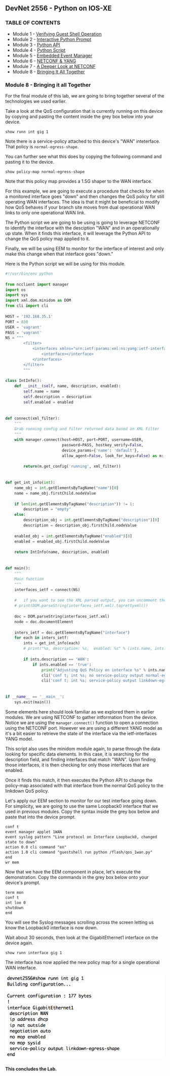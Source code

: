 ## DevNet 2556 - Python on IOS-XE

### TABLE OF CONTENTS
* Module 1 - [Verifying Guest Shell Operation](Module1.md)
* Module 2 - [Interactive Python Prompt](Module2.md)
* Module 3 - [Python API](Module3.md)
* Module 4 - [Python Script](Module4.md)
* Module 5 - [Embedded Event Manager](Module5.md)
* Module 6 - [NETCONF & YANG](Module6.md)
* Module 7 - [A Deeper Look at NETCONF](Module7.md)
* Module 8 - [Bringing It All Together](Module8.md)


### Module 8 - Bringing it all Together

For the final module of this lab, we are going to bring together several of the technologies we used earlier.  

Take a look at the QoS configuration that is currently running on this device by copying and pasting the content inside the grey box below into your device.

```
show runn int gig 1
```

Note there is a service-policy attached to this device's "WAN" inteterface.  That policy is `normal-egress-shape`.  

You can further see what this does by copying the following command and pasting it to the device.

```
show policy-map normal-egress-shape
```
Note that this policy map provides a 1.5G shaper to the WAN interface.  

For this example, we are going to execute a procedure that checks for when a monitored interface goes "down" and then changes the QoS policy for still operating WAN interfaces.  The idea is that it might be beneficial to modify how QoS behaves if your branch site moves from dual operational WAN links to only one operational WAN link.  

The Python script we are going to be using is going to leverage NETCONF to identify the interface with the desciption "WAN" and in an operationally up state.  When it finds this interface, it will leverage the Python API to change the QoS policy map applied to it.  

Finally, we will be using EEM to monitor for the interface of interest and only make this change when that interface goes "down."

Here is the Python script we will be using for this module.

```python
#!/usr/bin/env python

from ncclient import manager
import os
import sys
import xml.dom.minidom as DOM
from cli import cli

HOST = '192.168.35.1'
PORT = 830
USER = 'vagrant'
PASS = 'vagrant'
NS = """
        <filter>
            <interfaces xmlns="urn:ietf:params:xml:ns:yang:ietf-interfaces">
                <interface></interface>
            </interfaces>
        </filter>
        """

class IntInfo():
    def __init__(self, name, description, enabled):
        self.name = name
        self.description = description
        self.enabled = enabled


def connect(xml_filter):
    """
    Grab running config and filter returned data based on XML Filter
    """
    with manager.connect(host=HOST, port=PORT, username=USER,
                         password=PASS, hostkey_verify=False,
                         device_params={'name': 'default'},
                         allow_agent=False, look_for_keys=False) as m:

        return(m.get_config('running', xml_filter))


def get_int_info(int):
    name_obj = int.getElementsByTagName("name")[0]
    name = name_obj.firstChild.nodeValue

    if len(int.getElementsByTagName("description")) != 1:
        description = "empty"
    else:
        description_obj = int.getElementsByTagName("description")[0]
        description = description_obj.firstChild.nodeValue

    enabled_obj = int.getElementsByTagName("enabled")[0]
    enabled = enabled_obj.firstChild.nodeValue

    return IntInfo(name, description, enabled)


def main():
    """
    Main function
    """
    interfaces_ietf = connect(NS)

    #   if you want to see the XML parsed output, you can uncomment the line below.
    # print(DOM.parseString(interfaces_ietf.xml).toprettyxml())

    doc = DOM.parseString(interfaces_ietf.xml)
    node = doc.documentElement

    inters_ietf = doc.getElementsByTagName("interface")
    for each in inters_ietf:
        ints = get_int_info(each)
        # print("%s, description: %s,  enabled: %s" % (ints.name, ints.description, ints.enabled))

        if ints.description == 'WAN':
            if ints.enabled == 'true':
                print("Adjusting QoS Policy on interface %s" % ints.name)
                cli('conf t; int %s; no service-policy output normal-egress-shape; end' % ints.name)
                cli('conf t; int %s; service-policy output linkdown-egress-shape; end' % ints.name)


if __name__ == '__main__':
    sys.exit(main())
```

Some elements here should look familiar as we explored them in earlier modules.  We are using NETCONF to gather intformation from the device.  Notice we are using the `manager.connect()` function to open a connection using the NETCONF port.  However we are using a different YANG model as it's a bit easier to retrieve the state of the interface via the ietf-interfaces YANG model.  

This script also uses the minidom module again, to parse through the data looking for specific data elements.  In this case, it is searching for the description field, and finding interfaces that match "WAN".  Upon finding those interfaces, it is then checking for only those interfaces that are enabled.  

Once it finds this match, it then executes the Python API to change the policy-map associated with that interface from the normal QoS policy to the linkdown QoS policy.

Let's apply our EEM section to monitor for our test interface going down.  For simplicity, we are going to use the same Loopback0 interface that we used in previous modules.  Copy the syntax inside the grey box below and paste that into the device prompt.

```
conf t
event manager applet 1WAN
event syslog pattern "Line protocol on Interface Loopback0, changed state to down"
action 0.0 cli command "en"
action 1.0 cli command "guestshell run python /flash/qos_1wan.py"
end
wr mem
```

Now that we have the EEM component in place, let's execute the demonstration.  Copy the commands in the grey box below onto your device's prompt.

```
term mon
conf t
int loo 0
shutdown
end
```

You will see the Syslog messages scrolling across the screen letting us know the Loopback0 interface is now down.  

Wait about 30 seconds, then look at the GigabitEthernet1 interface on the device again.

```
show runn interface gig 1
```

The interface has now applied the new policy map for a single operational WAN interface.  

![alt text](../images/Python-1WAN.png)

#### This concludes the Lab.
